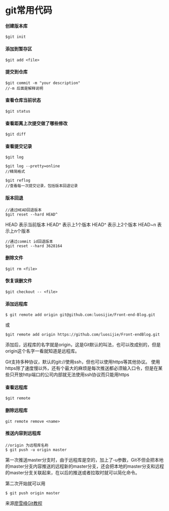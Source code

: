 # git常用代码

#### 创建版本库
```
$git init
```

#### 添加到暂存区
```
$git add <file>
```

#### 提交到仓库
```
$git commit -m "your description"
//-m 后面是解释说明
```

#### 查看仓库当前状态
```
$git status
```

#### 查看距离上次提交做了哪些修改
```
$git diff
```

#### 查看提交记录
```
$git log
```
```
$git log --pretty=online
//精简格式
```
```
$git reflog
//查看每一次提交记录，包括版本回退记录
```

#### 版本回退
```
//通过HEAD回退版本
$git reset --hard HEAD^
```
HEAD 表示当前版本
HEAD^ 表示上1个版本
HEAD^ 表示上2个版本
HEAD~n 表示上n个版本

```
//通过commit id回退版本
$git reset --hard 3628164
```
#### 删除文件
```
$git rm <file>
```

#### 恢复误删文件
```
$git checkout -- <file>
```

#### 添加远程库
```
$ git remote add origin git@github.com:luosijie/Front-end-Blog.git
```
或
```
$git remote add origin https://github.com/luosijie/Front-endBlog.git
```
添加后，远程库的名字就是origin，这是Git默认的叫法，也可以改成别的，但是origin这个名字一看就知道是远程库。

Git支持多种协议，默认的git://使用ssh，但也可以使用https等其他协议。
使用https除了速度慢以外，还有个最大的麻烦是每次推送都必须输入口令，但是在某些只开放http端口的公司内部就无法使用ssh协议而只能用https

#### 查看远程库
```
$git remote
```

#### 删除远程库
```
git remote remove <name>
```

#### 推送内容到远程库
```
//origin 为远程库名称
$ git push -u origin master
```
第一次推送master分支时，由于远程库是空的，加上了-u参数，Git不但会把本地的master分支内容推送的远程新的master分支，还会把本地的master分支和远程的master分支关联起来，在以后的推送或者拉取时就可以简化命令。

第二次开始就可以用
```
$ git push origin master
```
来源[廖雪峰Git教程](http://www.liaoxuefeng.com/wiki/0013739516305929606dd18361248578c67b8067c8c017b000/0013752340242354807e192f02a44359908df8a5643103a000)
